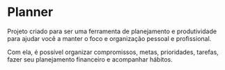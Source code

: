 # Planner

Projeto criado para ser uma ferramenta de planejamento e produtividade para ajudar você a manter o foco e organização pessoal e profissional.

Com ela, é possível organizar compromissos, metas, prioridades, tarefas, fazer seu planejamento financeiro e acompanhar hábitos.
